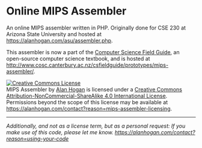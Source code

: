 # Online MIPS Assembler

An online MIPS assembler written in PHP. Originally done for CSE 230 at Arizona State University and hosted at https://alanhogan.com/asu/assembler.php.

This assembler is now a part of the [Computer Science Field Guide](http://www.csfieldguide.org.nz/en/index.html), an open-source computer science textbook, and is hosted at http://www.cosc.canterbury.ac.nz/csfieldguide/prototypes/mips-assembler/.

<a rel="license" href="http://creativecommons.org/licenses/by-nc-sa/4.0/"><img alt="Creative Commons License" style="border-width:0" src="https://i.creativecommons.org/l/by-nc-sa/4.0/88x31.png" /></a><br /><span xmlns:dct="http://purl.org/dc/terms/" href="http://purl.org/dc/dcmitype/InteractiveResource" property="dct:title" rel="dct:type">MIPS Assembler</span> by <a xmlns:cc="http://creativecommons.org/ns#" href="http://alanhogan.com/" property="cc:attributionName" rel="cc:attributionURL">Alan Hogan</a> is licensed under a <a rel="license" href="http://creativecommons.org/licenses/by-nc-sa/4.0/">Creative Commons Attribution-NonCommercial-ShareAlike 4.0 International License</a>.<br />Permissions beyond the scope of this license may be available at <a xmlns:cc="http://creativecommons.org/ns#" href="https://alanhogan.com/contact?reason=mips-assembler-licensing" rel="cc:morePermissions">https://alanhogan.com/contact?reason=mips-assembler-licensing</a>.

-----

_Additionally, and not as a license term, but as a personal request: If you make use of this code, please let me know. <https://alanhogan.com/contact?reason=using-your-code>_
